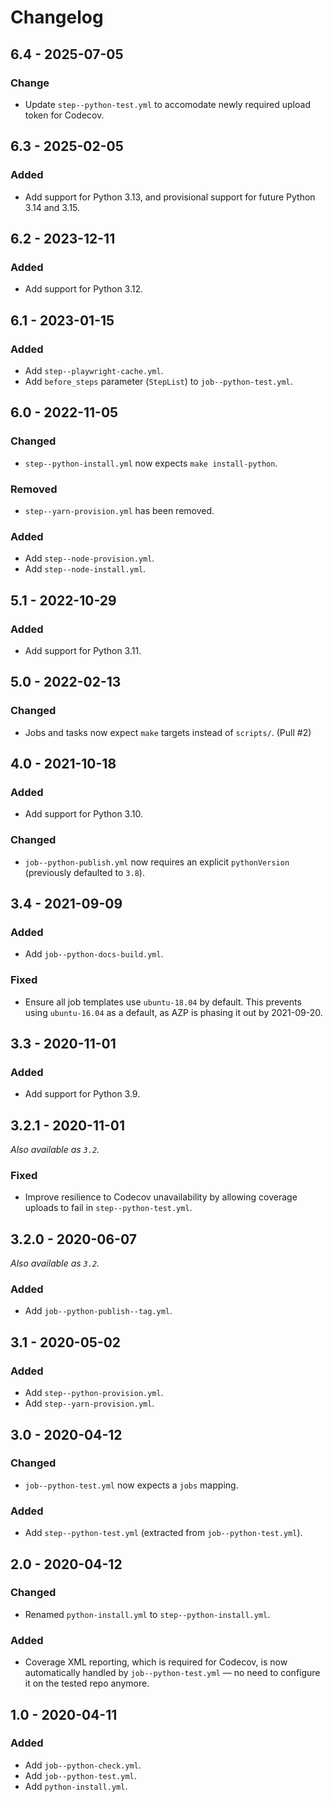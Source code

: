 # Changelog

## 6.4 - 2025-07-05

### Change

- Update `step--python-test.yml` to accomodate newly required upload token for Codecov.

## 6.3 - 2025-02-05

### Added

- Add support for Python 3.13, and provisional support for future Python 3.14 and 3.15.

## 6.2 - 2023-12-11

### Added

- Add support for Python 3.12.

## 6.1 - 2023-01-15

### Added

- Add `step--playwright-cache.yml`.
- Add `before_steps` parameter (`StepList`) to `job--python-test.yml`.

## 6.0 - 2022-11-05

### Changed

- `step--python-install.yml` now expects `make install-python`.

### Removed

- `step--yarn-provision.yml` has been removed.

### Added

- Add `step--node-provision.yml`.
- Add `step--node-install.yml`.

## 5.1 - 2022-10-29

### Added

- Add support for Python 3.11.

## 5.0 - 2022-02-13

### Changed

- Jobs and tasks now expect `make` targets instead of `scripts/`. (Pull #2)

## 4.0 - 2021-10-18

### Added

- Add support for Python 3.10.

### Changed

- `job--python-publish.yml` now requires an explicit `pythonVersion` (previously defaulted to `3.8`).

## 3.4 - 2021-09-09

### Added

- Add `job--python-docs-build.yml`.

### Fixed

- Ensure all job templates use `ubuntu-18.04` by default. This prevents using `ubuntu-16.04` as a default, as AZP is phasing it out by 2021-09-20.

## 3.3 - 2020-11-01

### Added

- Add support for Python 3.9.

## 3.2.1 - 2020-11-01

_Also available as `3.2`._

### Fixed

- Improve resilience to Codecov unavailability by allowing coverage uploads to fail in `step--python-test.yml`.

## 3.2.0 - 2020-06-07

_Also available as `3.2`._

### Added

- Add `job--python-publish--tag.yml`.

## 3.1 - 2020-05-02

### Added

- Add `step--python-provision.yml`.
- Add `step--yarn-provision.yml`.

## 3.0 - 2020-04-12

### Changed

- `job--python-test.yml` now expects a `jobs` mapping.

### Added

- Add `step--python-test.yml` (extracted from `job--python-test.yml`).

## 2.0 - 2020-04-12

### Changed

- Renamed `python-install.yml` to `step--python-install.yml`.

### Added

- Coverage XML reporting, which is required for Codecov, is now automatically handled by `job--python-test.yml` — no need to configure it on the tested repo anymore.

## 1.0 - 2020-04-11

### Added

- Add `job--python-check.yml`.
- Add `job--python-test.yml`.
- Add `python-install.yml`.
